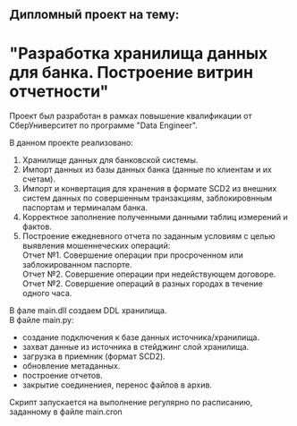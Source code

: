 ## Дипломный проект на тему:
# "Разработка хранилища данных для банка. Построение витрин отчетности"
Проект был разработан в рамках повышение квалификации от СберУниверситет по программе "Data Engineer".  


В данном проекте реализовано:
1. Хранилище данных для банковской системы.
2. Импорт данных из базы данных банка (данные по клиентам и их счетам).
3. Импорт и конвертация для хранения в формате SCD2 из внешних систем данных по совершенным транзакциям, заблокировнным паспортам и терминалам банка.
4. Корректное заполнение полученными данными таблиц измерений и фактов.
5. Построение ежедневного отчета по заданным условиям с целью выявления мошеннеческих операций:  
Отчет №1. Совершение операции при просроченном или заблокированном паспорте.  
Отчет №2. Совершение операции при недействующем договоре.  
Отчет №2. Совершение операций в разных городах в течение одного часа.  

В фале main.dll создаем DDL хранилища.  
В файле main.py:
- создание подключения к базе данных источника/хранилища.
- захват данные из источника в стейджинг слой хранилища.
- загрузка в приемник (формат SCD2).
- обновление метаданных.
- построение отчетов.
- закрытие соединениея, перенос файлов в архив.  


Скрипт запускаетcя на выполнение регулярно по расписанию, заданному в файле main.cron
